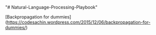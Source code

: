 "# Natural-Language-Processing-Playbook" 

[Backpropagation for dummies] (https://codesachin.wordpress.com/2015/12/06/backpropagation-for-dummies/)
